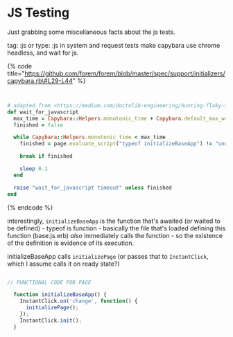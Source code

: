 # JS Testing

Just grabbing some miscellaneous facts about the js tests.



tag: :js or type: :js in system and request tests make capybara use chrome headless, and wait for js.

{% code title="https://github.com/forem/forem/blob/master/spec/support/initializers/capybara.rb\#L29-L44" %}
```ruby


# adapted from <https://medium.com/doctolib-engineering/hunting-flaky-tests-2-waiting-for-ajax-bd76d79d9ee9>
def wait_for_javascript
  max_time = Capybara::Helpers.monotonic_time + Capybara.default_max_wait_time
  finished = false

  while Capybara::Helpers.monotonic_time < max_time
    finished = page.evaluate_script("typeof initializeBaseApp") != "undefined"

    break if finished

    sleep 0.1
  end

  raise "wait_for_javascript timeout" unless finished
end

```
{% endcode %}

interestingly, `initializeBaseApp` is the function that's awaited \(or waited to be defined\) - typeof is function - basically the file that's loaded defining this function \(base.js.erb\) _also_ immediately calls the function - so the existence of the definition is evidence of its execution.



initializeBaseApp calls `initializePage` \(or passes that to `InstantClick`, which I assume calls it on ready state?\)

```javascript

// FUNCTIONAL CODE FOR PAGE

  function initializeBaseApp() {
    InstantClick.on('change', function() {
      initializePage();
    });
    InstantClick.init();
  }
```



